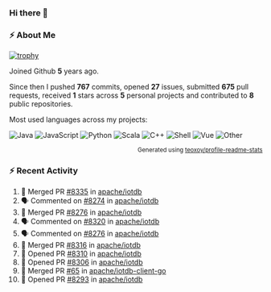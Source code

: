 ### Hi there 👋

### :zap: About Me

[![trophy](https://github-profile-trophy.vercel.app/?username=HTHou&theme=onedark)](https://github.com/ryo-ma/github-profile-trophy)
   
Joined Github **5** years ago.

Since then I pushed **767** commits, opened **27** issues, submitted **675** pull requests, received **1** stars across **5** personal projects and contributed to **8** public repositories.

Most used languages across my projects:

![Java](https://img.shields.io/static/v1?style=flat-square&label=%E2%A0%80&color=555&labelColor=%23b07219&message=Java%EF%B8%B194.4%25)
![JavaScript](https://img.shields.io/static/v1?style=flat-square&label=%E2%A0%80&color=555&labelColor=%23f1e05a&message=JavaScript%EF%B8%B11.4%25)
![Python](https://img.shields.io/static/v1?style=flat-square&label=%E2%A0%80&color=555&labelColor=%233572A5&message=Python%EF%B8%B10.7%25)
![Scala](https://img.shields.io/static/v1?style=flat-square&label=%E2%A0%80&color=555&labelColor=%23c22d40&message=Scala%EF%B8%B10.6%25)
![C++](https://img.shields.io/static/v1?style=flat-square&label=%E2%A0%80&color=555&labelColor=%23f34b7d&message=C%2B%2B%EF%B8%B10.6%25)
![Shell](https://img.shields.io/static/v1?style=flat-square&label=%E2%A0%80&color=555&labelColor=%2389e051&message=Shell%EF%B8%B10.4%25)
![Vue](https://img.shields.io/static/v1?style=flat-square&label=%E2%A0%80&color=555&labelColor=%2341b883&message=Vue%EF%B8%B10.3%25)
![Other](https://img.shields.io/static/v1?style=flat-square&label=%E2%A0%80&color=555&labelColor=%23ededed&message=Other%EF%B8%B11.2%25)

<p align="right"><sub>Generated using <a href="https://github.com/marketplace/actions/profile-readme-stats">teoxoy/profile-readme-stats</a></sub></p>


<!--![](https://github.com/HTHou/HTHou/blob/output/github-contribution-grid-snake.svg)-->

<!--![Haonan Hou's github stats](https://github-readme-stats.vercel.app/api?username=HTHou&count_private=true&show_icons=true&theme=onedark)-->

<!--![Haonan Hou's wakatime stats](https://github-readme-stats.vercel.app/api/wakatime?username=HTHou&layout=compact&theme=onedark)-->

<!--![Top Langs](https://github-readme-stats.vercel.app/api/top-langs/?username=HTHou&theme=onedark&layout=compact)-->

### :zap: Recent Activity
<!--START_SECTION:activity-->
1. 🎉 Merged PR [#8335](https://github.com/apache/iotdb/pull/8335) in [apache/iotdb](https://github.com/apache/iotdb)
2. 🗣 Commented on [#8274](https://github.com/apache/iotdb/issues/8274) in [apache/iotdb](https://github.com/apache/iotdb)
3. 🎉 Merged PR [#8276](https://github.com/apache/iotdb/pull/8276) in [apache/iotdb](https://github.com/apache/iotdb)
4. 🗣 Commented on [#8320](https://github.com/apache/iotdb/issues/8320) in [apache/iotdb](https://github.com/apache/iotdb)
5. 🗣 Commented on [#8276](https://github.com/apache/iotdb/issues/8276) in [apache/iotdb](https://github.com/apache/iotdb)
6. 🎉 Merged PR [#8316](https://github.com/apache/iotdb/pull/8316) in [apache/iotdb](https://github.com/apache/iotdb)
7. 💪 Opened PR [#8310](https://github.com/apache/iotdb/pull/8310) in [apache/iotdb](https://github.com/apache/iotdb)
8. 💪 Opened PR [#8306](https://github.com/apache/iotdb/pull/8306) in [apache/iotdb](https://github.com/apache/iotdb)
9. 🎉 Merged PR [#65](https://github.com/apache/iotdb-client-go/pull/65) in [apache/iotdb-client-go](https://github.com/apache/iotdb-client-go)
10. 💪 Opened PR [#8293](https://github.com/apache/iotdb/pull/8293) in [apache/iotdb](https://github.com/apache/iotdb)
<!--END_SECTION:activity-->

<!--
**HTHou/HTHou** is a ✨ _special_ ✨ repository because its `README.md` (this file) appears on your GitHub profile.

Here are some ideas to get you started:

- 🔭 I’m currently working on ...
- 🌱 I’m currently learning ...
- 👯 I’m looking to collaborate on ...
- 🤔 I’m looking for help with ...
- 💬 Ask me about ...
- 📫 How to reach me: ...
- 😄 Pronouns: ...
- ⚡ Fun fact: ...
-->
